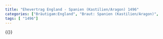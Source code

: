 ```yaml
---
title: "Ehevertrag England - Spanien (Kastilien/Aragon) 1496"
categories: ["Bräutigam:England", "Braut: Spanien (Kastilien/Aragon)", "Eheschließung vollzogen?:Ja", "verschiedenkonfessionelle Ehe?:Nein", "Dynastie Bräutigam:Tudor", "Akteur Bräutigam:Tudor", "Akteur Braut:Trastámara", "Textbezug?:nein", "Ständisch?:nein", "Ratifikation?:nein", "Sonstiges?:ja", "Bräutigam:England", "Braut: Spanien (Kastilien/Aragon)"]
tags: [ "1496"]
---
```

<!--more-->
{{<v55>}}